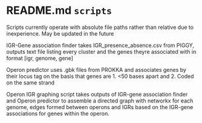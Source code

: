 # README.md `scripts`

Scripts currently operate with absolute file paths rather than relative due to inexperience. May be updated in the future

IGR-Gene association finder takes IGR_presence_absence.csv from PIGGY, outputs text file listing every cluster and the genes theyre associated with in format [igr, genome, gene]

Operon predictor uses .gbk files from PROKKA and associates genes by their locus tag on the basis that genes are 1. <50 bases apart and 2. Coded on the same strand

Operon IGR graphing script takes outputs of IGR-gene association finder and Operon predictor to assemble a directed graph with networkx for each genome, edges formed between operons and IGRs based on the IGR-gene associations for genes within the operon.

